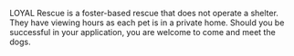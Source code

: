 LOYAL Rescue is a foster-based rescue that does not operate a shelter. They have viewing hours as each pet is in a private home. Should you be successful in your application, you are welcome to come and meet the dogs.
